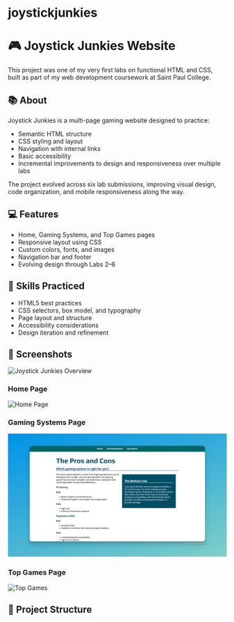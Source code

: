 # joystickjunkies
# 🎮 Joystick Junkies Website

This project was one of my very first labs on functional HTML and CSS, built as part of my web development coursework at Saint Paul College.

## 📚 About

Joystick Junkies is a multi-page gaming website designed to practice:

- Semantic HTML structure
- CSS styling and layout
- Navigation with internal links
- Basic accessibility
- Incremental improvements to design and responsiveness over multiple labs

The project evolved across six lab submissions, improving visual design, code organization, and mobile responsiveness along the way.

## 💻 Features

- Home, Gaming Systems, and Top Games pages
- Responsive layout using CSS
- Custom colors, fonts, and images
- Navigation bar and footer
- Evolving design through Labs 2–6

## 🚀 Skills Practiced

- HTML5 best practices
- CSS selectors, box model, and typography
- Page layout and structure
- Accessibility considerations
- Design iteration and refinement

## 📸 Screenshots

![Joystick Junkies Overview](images/joystick-junkies-overview.png)

### Home Page
![Home Page](images/joystick-junkies-home-page.png)

### Gaming Systems Page
![Gaming Systems](images/joystick-junkies-gaming-systems.png)

### Top Games Page
![Top Games](images/joystick-junkies-top-games.png)

## 📂 Project Structure

